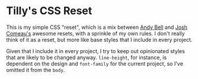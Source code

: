 # Tilly's CSS Reset

This is my simple CSS "reset", which is a mix between [Andy Bell](https://piccalil.li/blog/a-modern-css-reset/) and [Josh Comeau's](https://www.joshwcomeau.com/css/custom-css-reset/) awesome resets, with a sprinkle of my own rules. I don't really think of it as a reset, but more like base styles that I include in every project.

Given that I include it in every project, I try to keep out opinionated styles that are likely to be changed anyway. `line-height`, for instance, is dependent on the design and `font-family` for the current project, so I've omitted it from the `body`.
